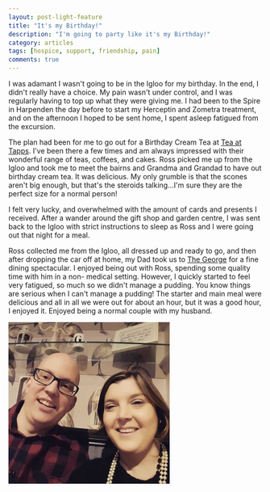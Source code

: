 ```yaml
---
layout: post-light-feature
title: "It's my Birthday!"
description: "I'm going to party like it's my Birthday!"
category: articles
tags: [hospice, support, friendship, pain]
comments: true
---
```


I was adamant I wasn't going to be in the Igloo for my birthday.  In the end, I didn't really have a choice.  My pain wasn't under control, and I was regularly having to top up what they were giving me. I had been to the Spire in Harpenden the day before to start my Herceptin and Zometra treatment, and on the afternoon I hoped to be sent home, I spent asleep fatigued from the excursion.

The plan had been for me to go out for a Birthday Cream Tea at <a href="https://www.facebook.com/TeaatTapps/?fref=ts" target="_blank">Tea at Tapps</a>.   I've been there a few times and am always impressed with their wonderful range of teas, coffees, and cakes.  Ross picked me up from the Igloo and took me to meet the bairns and Grandma and Grandad to have out birthday cream tea.  It was delicious.  My only grumble is that the scones aren't big enough, but that's the steroids talking...I'm sure they are the perfect size for a normal person!

I felt very lucky, and overwhelmed with the amount of cards and presents I received.    After a wander around the gift shop and garden centre, I was sent back to the Igloo with strict instructions to sleep as Ross and I were going out that night for a meal.

Ross collected me from the Igloo,  all dressed up and ready to go, and then after dropping the car off at home, my Dad took us to <a href="http://www.thegeorgeatbaldock.co.uk/" target="_blank">The George</a>  for a fine dining spectacular.  I enjoyed being out with Ross, spending some quality time with him in a non- medical setting.  However, I quickly started to feel very fatigued, so much so we didn't manage a pudding.  You know things are serious when I can't manage a pudding!
The starter and main meal were delicious and all in all we were out for about an hour, but it was a good hour, I enjoyed it.  Enjoyed being a normal couple with my husband.

<p class="center">
<img src="/images/thegeorge.jpg" alt="The George" style="width: auto;"/>
</p>

